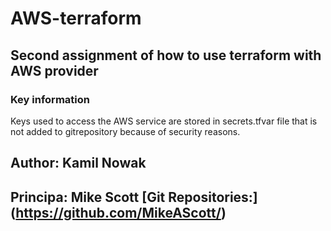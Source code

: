 # **AWS-terraform**
## Second assignment of how to use terraform with AWS provider
### **Key information**
Keys used to access the AWS service are stored in secrets.tfvar file that is not added to gitrepository because of security reasons. 
## Author: Kamil Nowak
## Principa: Mike Scott [Git Repositories:] (https://github.com/MikeAScott/)